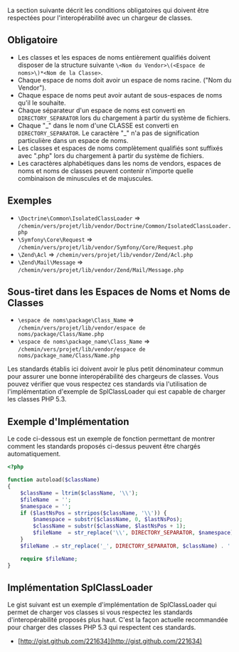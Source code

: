 La section suivante décrit les conditions obligatoires qui doivent être respectées pour l'interopérabilité avec un chargeur de classes.

Obligatoire
-----------

* Les classes et les espaces de noms entièrement qualifiés doivent disposer de la structure suivante
  `\<Nom du Vendor>\(<Espace de noms>\)*<Nom de la Classe>`.
* Chaque espace de noms doit avoir un espace de noms racine. ("Nom du Vendor").
* Chaque espace de noms peut avoir autant de sous-espaces de noms qu'il le souhaite.
* Chaque séparateur d'un espace de noms est converti en  `DIRECTORY_SEPARATOR` lors du chargement à partir du système de fichiers.
* Chaque "\_" dans le nom d'une CLASSE est converti en `DIRECTORY_SEPARATOR`. Le caractère "\_" n'a pas de signification particulière dans un espace de noms.
* Les classes et espaces de noms complètement qualifiés sont suffixés avec ".php" lors du chargement à partir du système de fichiers.
* Les caractères alphabétiques dans les noms de vendors, espaces de noms et noms de classes peuvent contenir n'importe quelle combinaison de minuscules et de majuscules.

Exemples
--------

* `\Doctrine\Common\IsolatedClassLoader` => `/chemin/vers/projet/lib/vendor/Doctrine/Common/IsolatedClassLoader.php`
* `\Symfony\Core\Request` => `/chemin/vers/projet/lib/vendor/Symfony/Core/Request.php`
* `\Zend\Acl` => `/chemin/vers/projet/lib/vendor/Zend/Acl.php`
* `\Zend\Mail\Message` => `/chemin/vers/projet/lib/vendor/Zend/Mail/Message.php`

Sous-tiret dans les Espaces de Noms et Noms de Classes
------------------------------------------------------

* `\espace de noms\package\Class_Name` => `/chemin/vers/projet/lib/vendor/espace de noms/package/Class/Name.php`
* `\espace de noms\package_name\Class_Name` => `/chemin/vers/projet/lib/vendor/espace de noms/package_name/Class/Name.php`

Les standards établis ici doivent avoir le plus petit dénominateur commun pour assurer une bonne interopérabilité des chargeurs de classes. Vous pouvez vérifier que vous respectez ces standards via l'utilisation de l'implémentation d'exemple de SplClassLoader qui est capable de charger les classes PHP 5.3.

Exemple d'Implémentation
------------------------

Le code ci-dessous est un exemple de fonction permettant de montrer comment les standards proposés ci-dessus peuvent être chargés automatiquement.

```php
<?php

function autoload($className)
{
    $className = ltrim($className, '\\');
    $fileName  = '';
    $namespace = '';
    if ($lastNsPos = strripos($className, '\\')) {
        $namespace = substr($className, 0, $lastNsPos);
        $className = substr($className, $lastNsPos + 1);
        $fileName  = str_replace('\\', DIRECTORY_SEPARATOR, $namespace) . DIRECTORY_SEPARATOR;
    }
    $fileName .= str_replace('_', DIRECTORY_SEPARATOR, $className) . '.php';

    require $fileName;
}
```

Implémentation SplClassLoader
-----------------------------

Le gist suivant est un exemple d'implémentation de SplClassLoader qui permet de charger vos classes si vous respectez les standards d'interopérabilité proposés plus haut. C'est la façon actuelle recommandée pour charger des classes PHP 5.3 qui respectent ces standards.

* [http://gist.github.com/221634](http://gist.github.com/221634)

